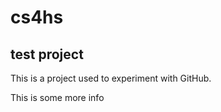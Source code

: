 # cs4hs

## test project

This is a project used to experiment with GitHub.

This is some more info
